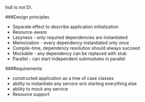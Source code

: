 Indi is not DI.

###Design principles

- Separate effect to describe application initialization
- Resource-aware
- Lazyness - only required dependencies are instantiated
- Memoization - every dependency instantiated only once
- Compile-time, dependency resolution should always succeed
- Mockable - any dependency can be replaced with stub
- Parallel - can start independent submodules in parallel

###Requirements

- constructed application as a tree of case classes
- ability to instantiate any service w/o starting everything else
- ability to mock any service
- Resource support
